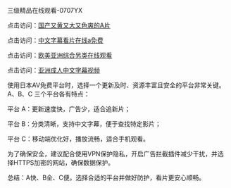 
三级精品在线观看-0707YX

点击访问：<a href="https://gsd-agv.pages.dev/">国产又黄又大又色爽的A片</a>

点击访问：<a href="https://gda-c7m.pages.dev/">中文字幕看片在线a免费</a>

点击访问：<a href="https://vassv.pages.dev/">欧美亚洲综合另类在线观看</a>

点击访问：<a href="https://bered.pages.dev/">亚洲成人中文字幕视频</a>

使用日本AV免费平台时，选择一个更新及时、资源丰富且安全的平台非常关键。A、B、C 三个平台各有特点：

平台 A：更新速度快，广告少，适合追新片；

平台 B：分类清晰，支持中文字幕，便于查找特定影片；

平台 C：移动端优化好，播放流畅，适合手机观看。

为了确保安全，建议配合使用VPN保护隐私，开启广告拦截插件减少干扰，并选择HTTPS加密的网站，确保数据保护。

总结：A快、B全、C便。选择合适的平台并做好防护，看片更安心顺畅。

<span style="display:none;">[Canonical link](https://github.com/mot20250708/so10 ）</span>

